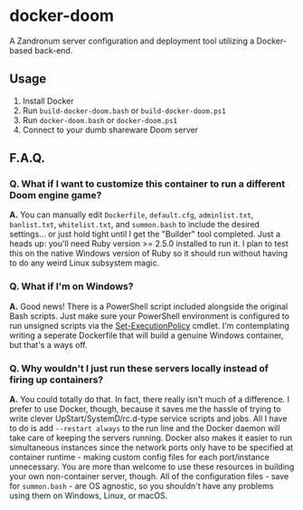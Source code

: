 # docker-doom
A Zandronum server configuration and deployment tool utilizing a Docker-based back-end.

## Usage

1. Install Docker
2. Run `build-docker-doom.bash` or `build-docker-doom.ps1`
3. Run `docker-doom.bash` or `docker-doom.ps1`
4. Connect to your dumb shareware Doom server

## F.A.Q.

### Q. What if I want to customize this container to run a different Doom engine game?

__A.__ You can manually edit `Dockerfile`, `default.cfg`, `adminlist.txt`, `banlist.txt`, `whitelist.txt`, and `summon.bash` to include the desired settings... or just hold tight until I get the "Builder" tool completed. Just a heads up: you'll need Ruby version >= 2.5.0 installed to run it. I plan to test this on the native Windows version of Ruby so it should run without having to do any weird Linux subsystem magic.

### Q. What if I'm on Windows?

__A.__ Good news! There is a PowerShell script included alongside the original Bash scripts. Just make sure your PowerShell environment is configured to run unsigned scripts via the [Set-ExecutionPolicy](https://docs.microsoft.com/en-us/powershell/module/microsoft.powershell.security/set-executionpolicy?view=powershell-6) cmdlet. I'm contemplating writing a seperate Dockerfile that will build a genuine Windows container, but that's a ways off.

### Q. Why wouldn't I just run these servers locally instead of firing up containers?

__A.__ You could totally do that. In fact, there really isn't much of a difference. I prefer to use Docker, though, because it saves me the hassle of trying to write clever UpStart/SystemD/rc.d-type service scripts and jobs. All I have to do is add `--restart always` to the run line and the Docker daemon will take care of keeping the servers running. Docker also makes it easier to run simultaneous instances since the network ports only have to be specified at container runtime - making custom config files for each port/instance unnecessary. You are more than welcome to use these resources in building your own non-container server, though. All of the configuration files - save for `summon.bash` - are OS agnostic, so you shouldn't have any problems using them on Windows, Linux, or macOS.
